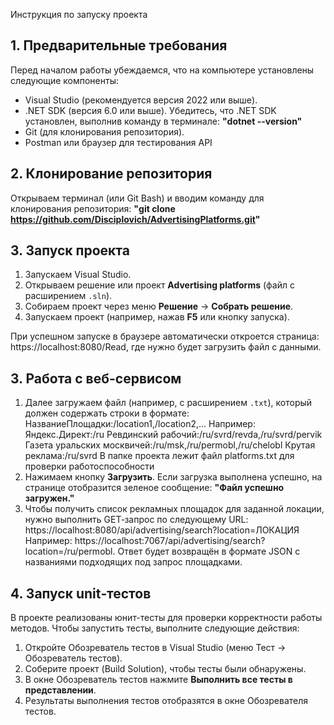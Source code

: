 Инструкция по запуску проекта
## 1. Предварительные требования

Перед началом работы убеждаемся, что на компьютере установлены следующие компоненты:
- Visual Studio (рекомендуется версия 2022 или выше).
- .NET SDK (версия 6.0 или выше). Убедитесь, что .NET SDK установлен, выполнив команду в терминале:
**"dotnet --version"**
- Git (для клонирования репозитория).
- Postman или браузер для тестирования API

## 2. Клонирование репозитория

Открываем терминал (или Git Bash) и вводим команду для клонирования репозитория:
**"git clone https://github.com/Disciplovich/AdvertisingPlatforms.git"** 

## 3. Запуск проекта

1. Запускаем Visual Studio.
2. Открываем решение или проект **Advertising platforms** (файл с расширением `.sln`).
3. Собираем проект через меню **Решение** -> **Собрать решение**.
4. Запускаем проект (например, нажав **F5** или кнопку запуска).

При успешном запуске в браузере автоматически откроется страница: https://localhost:8080/Read, где нужно будет загрузить файл с данными.

## 3. Работа с веб-сервисом

1. Далее загружаем файл (например, с расширением `.txt`), который должен содержать строки в формате: НазваниеПлощадки:/location1,/location2,...
Например: Яндекс.Директ:/ru Ревдинский рабочий:/ru/svrd/revda,/ru/svrd/pervik Газета уральских москвичей:/ru/msk,/ru/permobl,/ru/chelobl Крутая реклама:/ru/svrd
В папке проекта лежит файл platforms.txt для проверки работоспособности
2. Нажимаем кнопку **Загрузить**. Если загрузка выполнена успешно, на странице отобразится зеленое сообщение: **"Файл успешно загружен."**
3. Чтобы получить список рекламных площадок для заданной локации, нужно выполнить GET‑запрос по следующему URL: https://localhost:8080/api/advertising/search?location=ЛОКАЦИЯ
Например: https://localhost:7067/api/advertising/search?location=/ru/permobl. Ответ будет возвращён в формате JSON с названиями подходящих под запрос площадками.

## 4. Запуск unit‑тестов

В  проекте реализованы юнит-тесты для проверки корректности работы методов.
Чтобы запустить тесты, выполните следующие действия:
1. Откройте Обозреватель тестов в Visual Studio (меню Тест → Обозреватель тестов).
2. Соберите проект (Build Solution), чтобы тесты были обнаружены.
3. В окне Обозреватель тестов нажмите **Выполнить все тесты в представлении**.
4. Результаты выполнения тестов отобразятся в окне Обозревателя тестов.

